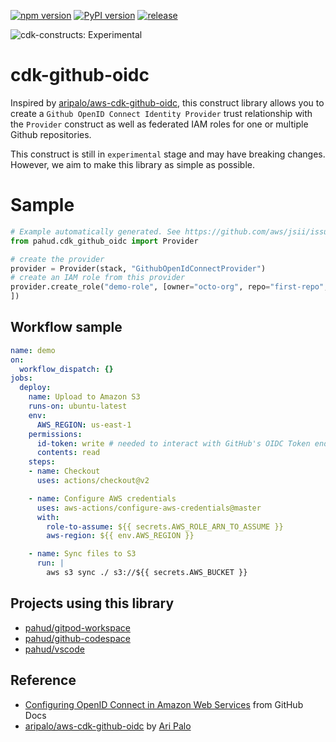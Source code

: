 [![npm version](https://badge.fury.io/js/@pahud%2Fcdk-github-oidc.svg)](https://badge.fury.io/js/@pahud%2Fcdk-github-oidc)
[![PyPI version](https://badge.fury.io/py/pahud-cdk-github-oidc.svg)](https://badge.fury.io/py/pahud-cdk-github-oidc)
[![release](https://github.com/pahud/cdk-github-oidc/actions/workflows/release.yml/badge.svg)](https://github.com/pahud/cdk-github-oidc/actions/workflows/release.yml)

![cdk-constructs: Experimental](https://img.shields.io/badge/cdk--constructs-experimental-important.svg?style=for-the-badge)

# cdk-github-oidc

Inspired by [aripalo/aws-cdk-github-oidc](https://github.com/aripalo/aws-cdk-github-oidc), this construct library allows you to create a `Github OpenID Connect Identity Provider` trust relationship with the `Provider` construct as well as federated IAM roles for one or multiple Github repositories.

This construct is still in `experimental` stage and may have breaking changes. However, we aim to make this library as simple as possible.

# Sample

```python
# Example automatically generated. See https://github.com/aws/jsii/issues/826
from pahud.cdk_github_oidc import Provider

# create the provider
provider = Provider(stack, "GithubOpenIdConnectProvider")
# create an IAM role from this provider
provider.create_role("demo-role", [owner="octo-org", repo="first-repo", owner="octo-org", repo="second-repo", owner="octo-org", repo="third-repo"
])
```

## Workflow sample

```yaml
name: demo
on:
  workflow_dispatch: {}
jobs:
  deploy:
    name: Upload to Amazon S3
    runs-on: ubuntu-latest
    env:
      AWS_REGION: us-east-1
    permissions:
      id-token: write # needed to interact with GitHub's OIDC Token endpoint.
      contents: read
    steps:
    - name: Checkout
      uses: actions/checkout@v2

    - name: Configure AWS credentials
      uses: aws-actions/configure-aws-credentials@master
      with:
        role-to-assume: ${{ secrets.AWS_ROLE_ARN_TO_ASSUME }}
        aws-region: ${{ env.AWS_REGION }}

    - name: Sync files to S3
      run: |
        aws s3 sync ./ s3://${{ secrets.AWS_BUCKET }}
```

## Projects using this library

* [pahud/gitpod-workspace](https://github.com/pahud/gitpod-workspace)
* [pahud/github-codespace](https://github.com/pahud/github-codespace)
* [pahud/vscode](https://github.com/pahud/vscode)

## Reference

* [Configuring OpenID Connect in Amazon Web Services](https://docs.github.com/en/actions/deployment/security-hardening-your-deployments/configuring-openid-connect-in-amazon-web-services) from GitHub Docs
* [aripalo/aws-cdk-github-oidc](https://github.com/aripalo/aws-cdk-github-oidc) by [Ari Palo](https://github.com/aripalo)
